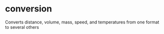 # conversion
Converts distance, volume, mass, speed, and temperatures from one format to several others
